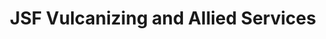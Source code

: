 ---
title: "JSF Vulcanizing and Allied Services"
url: /taytay/jsf-vulcanizing-and-allied-services/
shop: car repair
---